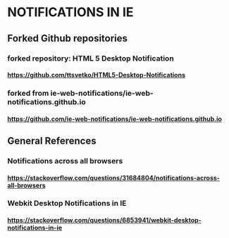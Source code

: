 # NOTIFICATIONS IN IE

## Forked Github repositories

### forked repository: HTML 5 Desktop Notification
#### https://github.com/ttsvetko/HTML5-Desktop-Notifications

### forked from ie-web-notifications/ie-web-notifications.github.io
#### https://github.com/ie-web-notifications/ie-web-notifications.github.io

## General References

### Notifications across all browsers
#### https://stackoverflow.com/questions/31684804/notifications-across-all-browsers

### Webkit Desktop Notifications in IE
#### https://stackoverflow.com/questions/6853941/webkit-desktop-notifications-in-ie


